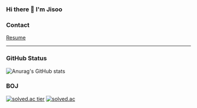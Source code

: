 ### Hi there 👋 I'm Jisoo

### Contact
[Resume](https://rowan-room-a62.notion.site/d44b675babfc414098d9163916d5d21e)

---
### GitHub Status
![Anurag's GitHub stats](https://github-readme-stats.vercel.app/api?username=JisooPark27&theme=buefy)


### BOJ
[![solved.ac tier](http://mazassumnida.wtf/api/pastel/generate_badge?boj=qkrtk27)](https://solved.ac/qkrtk27)
[![solved.ac](http://mazandi.herokuapp.com/api?handle=qkrtk27&theme=pastel)](https://solved.ac/qkrtk27/)

<!--
**JisooPark27/JisooPark27** is a ✨ _special_ ✨ repository because its `README.md` (this file) appears on your GitHub profile.

Here are some ideas to get you started:

- 🔭 I’m currently working on ...
- 🌱 I’m currently learning ...
- 👯 I’m looking to collaborate on ...
- 🤔 I’m looking for help with ...
- 💬 Ask me about ...
- 📫 How to reach me: ...
- 😄 Pronouns: ...
- ⚡ Fun fact: ...
-->
